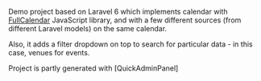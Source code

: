 Demo project based on Laravel 6 which implements calendar with [FullCalendar](https://fullcalendar.io) JavaScript library, and with a few different sources (from different Laravel models) on the same calendar.

Also, it adds a filter dropdown on top to search for particular data - in this case, venues for events.

Project is partly generated with [QuickAdminPanel]
